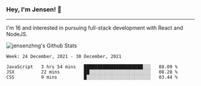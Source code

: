 ### Hey, I'm Jensen! 👋

---

I'm 16 and interested in pursuing full-stack development with React and NodeJS.

![jensenzhng's Github Stats](https://github-readme-stats.vercel.app/api?username=jensenzhng&theme=dark&show_icons=true&count_private=true&include_all_commits=true)

<!--START_SECTION:waka-->
```text
Week: 24 December, 2021 - 30 December, 2021

JavaScript   3 hrs 54 mins   ██████████████████████░░░   88.09 % 
JSX          22 mins         ██░░░░░░░░░░░░░░░░░░░░░░░   08.28 % 
CSS          9 mins          █░░░░░░░░░░░░░░░░░░░░░░░░   03.44 % 
```
<!--END_SECTION:waka-->
